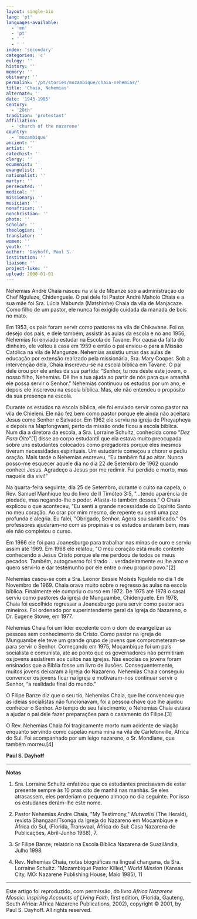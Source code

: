 ```yaml
---
layout: single-bio
lang: 'pt'
languages-available:
  - 'en'
  - 'pt'
  - ' '
  - ' '
index: 'secondary'
categories: 'c'
eulogy: ''
history: ''
memory: ''
obituary: ''
permalink: '/pt/stories/mozambique/chaia-nehemias/'
title: 'Chaia, Nehemias'
alternate: ''
date: '1943-1985'
century:
  - '20th'
tradition: 'protestant'
affiliation:
  - 'church of the nazarene'
country:
  - 'mozambique'
ancient: ''
artist: ''
catechist: ''
clergy: ''
ecumenist: ''
evangelist: ''
nationalist: ''
martyr: ''
persecuted: ''
medical: ''
missionary: ''
musician: ''
nonafrican: ''
nonchristian: ''
photo: ''
scholar: ''
theologian: ''
translator: ''
women: ''
youth: ''
author: 'Dayhoff, Paul S.'
institution: ''
liaison: ''
project-luke: ''
upload: 2000-01-01
---
```



Nehemias André Chaia nasceu na vila de Mbanze sob a administração do Chef Nguluze, Chidenguele. O pai dele foi Pastor André Maholo Chaia e a sua mãe foi Sra. Lúcia Mabunda (Matshinhe) Chaia da vila de Manjacaze. Como filho de um pastor, ele nunca foi exigido cuidada da manada de bois no mato.

Em 1953, os pais foram servir como pastores na vila de Chikavane. Foi os desejo dos pais, e dele também, assistir às aulas da escola e no ano 1956, Nehemias foi enviado estudar na Escola de Tavane. Por causa da falta do dinheiro, ele voltou à casa em 1959 e então o pai enviou-o para a Missão Católica na vila de Mangunze. Nehemias assistiu umas das aulas de educação por extensão realizado pela missionária, Sra. Mary Cooper. Sob a intervenção dela, Chaia inscreveu-se na escola bíblica em Tavane. O pai dele orou por ele antes da sua partida: “Senhor, tu nos deste este jovem, o nosso filho, Nehemias. Dê lhe a tua ajuda ao partir de nós para que amanhã ele possa servir o Senhor.” Nehemias continuou os estudos por um ano, e depois ele inscreveu na escola bíblica. Mas, ele não entendeu o propósito da sua presença na escola.

Durante os estudos na escola bíblica, ele foi enviado servir como pastor na vila de Chieleni. Ele não fez bem como pastor porque ele ainda não aceitara Jesus como Senhor e Salvador. Em 1962 ele serviu na igreja de Pheyapheya e depois na Mapfongwani, perto da missão onde ficou a escola bíblica. Num dia a diretora da escola, a Sra. Lorraine Schultz, conhecida como “*Dez Para Oito*”[1] disse ao corpo estudantil que ela estava muito preocupada sobre uns estudantes colocados como pregadores porque eles mesmos tiveram necessidades espirituais. Um estudante começou a chorar e pediu oração. Mais tarde o Nehemias escreveu, “Eu também fui ao altar. Nunca posso-me esquecer aquele dia no dia 22 de Setembro de 1962 quando conheci Jesus. Agradeço a Jesus por me redimir. Fui perdido e morto, mas naquele dia vivi!”

Na quarta-feira seguinte, dia 25 de Setembro, durante o culto na capela, o Rev. Samuel Manhique leu do livro de II Timóteo 3:5, "...tendo aparência de piedade, mas negando-lhe o poder. Afasta-te também desses." O Chaia explicou o que aconteceu, "Eu senti a grande necessidade do Espírito Santo no meu coração. Ao orar por mim mesmo, de repente eu senti uma paz profunda e alegria. Eu falei, “Obrigado, Senhor. Agora sou santificado.” Os professores ajudaram-no com as propinas e os estudos andaram bem, mas ele não completou o curso.

Em 1966 ele foi para Joanesburgo para trabalhar nas minas de ouro e serviu assim até 1969. Em 1968 ele relatou, "O meu coração está muito contente conhecendo a Jesus Cristo porque ele me perdoou de todos os meus pecados. Também, autogoverno foi tirado … verdadeiramente eu lhe amo e quero servi-lo e dar testemunho por ele entre o meu próprio povo."[2]

Nehemias casou-se com a Sra. Leonor Bessie Moisés Ngulele no dia 1 de Novembro de 1969. Chaia orava muito sobre o regresso às aulas na escola bíblica. Finalmente ele cumpriu o curso em 1972. De 1975 até 1978 o casal serviu como pastores da igreja de Munguambe, Chidenguele. Em 1978, Chaia foi escolhido regressar a Joanesburgo para servir como pastor aos mineiros. Foi ordenado por superintendente geral da Igreja do Nazareno, o Dr. Eugene Stowe, em 1977.

Nehemias Chaia foi um líder excelente com o dom de evangelizar as pessoas sem conhecimento de Cristo. Como pastor na igreja de Munguambe ele teve um grande grupo de jovens que comprometeram-se para servir o Senhor. Começando em 1975, Moçambique foi um país socialista e comunista, até ao ponto que os governadores não permitiram os jovens assistirem aos cultos nas igrejas. Nas escolas os jovens foram ensinados que a Bíblia fosse um livro de ilusões. Consequentemente, muitos jovens deixaram a Igreja do Nazareno. Nehemias Chaia conseguiu convencer os jovens ficar na igreja e motivaram-nos continuar servir o Senhor, “a realidade final do mundo.”

O Filipe Banze diz que o seu tio, Nehemias Chaia, que lhe convenceu que as ideias socialistas não funcionavam, foi a pessoa chave que lhe ajudou conhecer o Senhor. Ao tempo do seu falecimento, o Nehemias Chaia estava a ajudar o pai dele fazer preparações para o casamento do Filipe.[3]

O Rev. Nehemias Chaia foi tragicamente morto num acidente de viação enquanto servindo como capelão numa mina na vila de Carletonville, África do Sul. Foi acompanhado por um leigo nazareno, o Sr. Mondlane, que também morreu.[4]

**Paul S. Dayhoff**

---

**Notas**

1. Sra. Lorraine Schultz enfatizou que os estudantes precisavam de estar presente sempre às 10 pras oito de manhã nas manhãs. Se eles atrasassem, eles perderiam o pequeno almoço no dia seguinte. Por isso os estudanes deram-lhe este nome.

2. Pastor Nehemias Andre Chaia, "My Testimony," *Mutwalisi* (The Herald), revista Shangaan/Tsonga da Igreja do Nazareno em Moçambique e África do Sul, (Florida, Transvaal, África do Sul: Casa Nazarena de Publicações, Abril-Junho 1968), 7.

3. Sr Filipe Banze, relatório na Escola Bíblica Nazarena de Suazilândia, Julho 1998.

4. Rev. Nehemias Chaia, notas biográficas na lingual changana, da Sra. Lorraine Schultz. "Mozambique Pastor Killed," *World Mission* (Kansas City, MO: Nazarene Publishing House, Maio 1985), 11

---

Este artigo foi reproduzido, com permissão, do livro *Africa Nazarene Mosaic: Inspiring Accounts of Living Faith*, first edition, (Florida, Gauteng, South Africa: Africa Nazarene Publications, 2002), copyright © 2001, by Paul S. Dayhoff. All rights reserved.